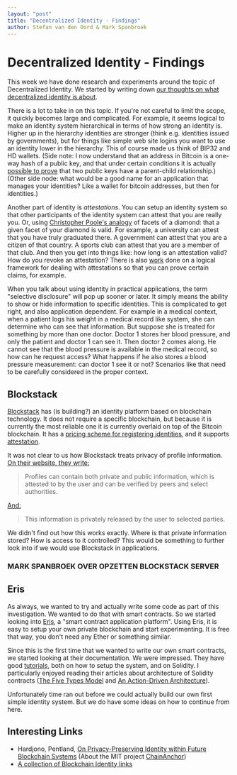 ```yaml
---
layout: "post"
title: "Decentralized Identity - Findings"
author: Stefan van den Oord & Mark Spanbroek
---
```


Decentralized Identity - Findings
=================================

This week we have done research and experiments around the topic of
Decentralized Identity. We started by writing down [our thoughts on what
decentralized identity is about][1].

There is a lot to take in on this topic. If you're not careful to limit the
scope, it quickly becomes large and complicated. For example, it seems logical
to make an identity system hierarchical in terms of how strong an identity is.
Higher up in the hierarchy identities are stronger (think e.g. identities issued
by governments), but for things like simple web site logins you want to use an
identity lower in the hierarchy. This of course made us think of BIP32 and HD
wallets. (Side note: I now understand that an address in Bitcoin is a one-way
hash of a public key, and that under certain conditions it is actually [possible
to prove][5] that two public keys have a parent-child relationship.) (Other side
node: what would be a good name for an application that manages your identities?
Like a wallet for bitcoin addresses, but then for identities.)

Another part of identity is _attestations_. You can setup an identity system so
that other participants of the identity system can attest that you are really
you. Or, using [Christopher Poole's analogy][6] of facets of a diamond: that a
given facet of your diamond is valid. For example, a university can attest that
you have truly graduated there. A government can attest that you are a citizen
of that country. A sports club can attest that you are a member of that club. And
then you get into things like: how long is an attestation valid? How do you
revoke an attestation? There is also [work][7] done on a logical framework for
dealing with attestations so that you can prove certain claims, for example.

When you talk about using identity in practical applications, the term
"selective disclosure" will pop up sooner or later. It simply means the ability
to show or hide information to specific identities. This is complicated to get
right, and also application dependent. For example in a medical context, when a
patient logs his weight in a medical record like system, she can determine who
can see that information. But suppose she is treated for something by more than
one doctor. Doctor 1 stores her blood pressure, and only the patient and doctor
1 can see it. Then doctor 2 comes along. He cannot see that the blood pressure
is available in the medical record, so how can he request access? What happens
if he also stores a blood pressure measurement: can doctor 1 see it or not?
Scenarios like that need to be carefully considered in the proper context.

Blockstack
----------
[Blockstack][8] has (is building?) an identity platform based on blockchain
technology. It does not require a specific blockchain, but because it is
currently the most reliable one it is currently overlaid on top of the Bitcoin
blockchain. It has a [pricing scheme for registering identities][9], and it
supports [attestation][10].

It was not clear to us how Blockstack treats privacy of profile information. [On
their website, they write:][11]

> Profiles can contain both private and public information, which is attested to
by the user and can be verified by peers and select authorities.

[And:][12]

> This information is privately released by the user to selected parties.

We didn't find out how this works exactly. Where is that private information
stored? How is access to it controlled? This would be something to further look
into if we would use Blockstack in applications.

### MARK SPANBROEK OVER OPZETTEN BLOCKSTACK SERVER

Eris
----
As always, we wanted to try and actually write some code as part of this
investigation. We wanted to do that with smart contracts. So we started looking
into [Eris][13], a "smart contract application platform". Using Eris, it is easy
to setup your own private blockchain and start experimenting. It is free that
way, you don't need any Ether or something similar.

Since this is the first time that we wanted to write our own smart contracts, we
started looking at their documentation. We were impressed. They have good
[tutorials][14], both on how to setup the system, and on Solidity. I
particularly enjoyed reading their articles about architecture of Solidity
contracts ([The Five Types Model][15] and [An Action-Driven Architecture][16]).

Unfortunately time ran out before we could actually build our own first simple
identity system. But we do have some ideas on how to continue from here.

Interesting Links
-----------------
* Hardjono, Pentland, [On Privacy-Preserving Identity within Future Blockchain Systems][2] (About the MIT project [ChainAnchor][3])
* [A collection of Blockchain Identity links][4]


[1]: https://charterhouse.github.io/2016/07/18/decentralized-identity.html
[2]: https://www.w3.org/2016/04/blockchain-workshop/interest/hardjono-pentland.html
[3]: http://trust.mit.edu
[4]: https://github.com/peacekeeper/blockchain-identity
[5]: http://bitcoin.stackexchange.com/a/37138
[6]: http://mashable.com/2011/10/18/chris-poole-4chan-web-2/#ou2f5YyAdZqt
[7]: http://doc.utwente.nl/61675/1/thesis_M_Czenko.pdf
[8]: https://blockstack.org
[9]: https://github.com/blockstack/blockstack-server/wiki/Usage#namespaces
[10]: https://blockstack.org/docs/identity-attestation
[11]: https://blockstack.org/docs/blockchain-identity
[12]: https://blockstack.org/docs/blockstack-profiles
[13]: https://erisindustries.com
[14]: https://docs.erisindustries.com/tutorials/
[15]: https://docs.erisindustries.com/tutorials/solidity/solidity-1
[16]: https://docs.erisindustries.com/tutorials/solidity/solidity-2
